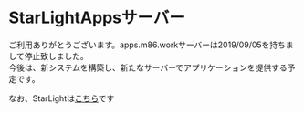 # StarLightAppsサーバー

ご利用ありがとうございます。apps.m86.workサーバーは2019/09/05を持ちまして停止致しました。   
今後は、新システムを構築し、新たなサーバーでアプリケーションを提供する予定です。

なお、StarLightは[こちら](https://dev.m86.work/)です